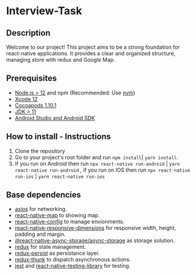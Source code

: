 # Interview-Task

## Description
Welcome to our project! This project aims to be a strong foundation for react-native applications. It provides a clear and organized structure, managing store with redux and Google Map.

## Prerequisites

- [Node.js > 12](https://nodejs.org) and npm (Recommended: Use [nvm](https://github.com/nvm-sh/nvm))
- [Xcode 12](https://developer.apple.com/xcode)
- [Cocoapods 1.10.1](https://cocoapods.org)
- [JDK > 11](https://www.oracle.com/java/technologies/javase-jdk11-downloads.html)
- [Android Studio and Android SDK](https://developer.android.com/studio)

## How to install - Instructions
1. Clone the repository
2. Go to your project's root folder and run `npm install`| `yarn install`.
3. If you run on Android then run `npx react-native run-android` | `yarn react-native run-android` , if you run on IOS then run `npx react-native run-ios` | `yarn react-native run-ios`

## Base dependencies

- [axios](https://github.com/axios/axios) for networking.
- [react-native-map](https://www.npmjs.com/package/react-native-maps) to showing map.
- [react-native-config](https://github.com/luggit/react-native-config) to manage envionments.
- [react-native-responsive-dimensions](https://www.npmjs.com/package/react-native-responsive-dimensions) for responsive width, height, padding and margin.
- [@react-native-async-storage/async-storage](https://www.npmjs.com/package/@react-native-async-storage/async-storage) as storage solution.
- [redux](https://redux.js.org/) for state management.
- [redux-persist](https://github.com/rt2zz/redux-persist) as persistance layer.
- [redux-thunk](https://github.com/gaearon/redux-thunk) to dispatch asynchronous actions.
- [jest](https://facebook.github.io/jest/) and [react-native-testing-library](https://callstack.github.io/react-native-testing-library/) for testing.
